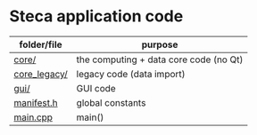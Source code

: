 # Steca application code

folder/file                   | purpose
---                           | ---
[core/](core/)                | the computing + data core code (no Qt)
[core_legacy/](core_legacy/)  | legacy code (data import)
[gui/](gui/)                  | GUI code
[manifest.h](manifest.h)      | global constants
[main.cpp](main.cpp)          | main()

